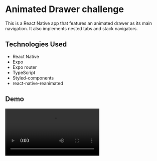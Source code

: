 # Animated Drawer challenge

This is a React Native app that features an animated drawer as its main navigation. It also implements nested tabs and stack navigators.

## Technologies Used

- React Native
- Expo
- Expo router
- TypeScript
- Styled-components
- react-native-reanimated

## Demo

<video src="https://github.com/dieduro/animated-drawer/assets/29646999/cea67dbc-003f-49e9-acda-32c64a7b7a65" />

## Thought proccess

I faced this project wanting to implement Expo Router because I had not used it before. And this was definitely the most challeging and demanding part of the process. Understanding how to structure the app so it would work as expected took me several iterations and quite some time going through [Expo Router](https://docs.expo.dev/routing/introduction/) and [React Navigation](https://reactnavigation.org/docs/drawer-based-navigation/) docs. The missing part of this proccess is to understand why Expo Router keeps naming routes with the `/index` suffix when it's not supposed to (ie: `cart/index`).

The next most challenging feature was the animated drawer which I was able to achieve by leveraging `react-native-reanimated` API and implementing a `CustomDrawer`. It was interesting and funny to get to make it work as the demo. In a following iteration I'd like to apply some duration and easing to the opening/closing animation to make it smoother and fancier.

For styling I choosed `styled-components` since it's a tool that I'm familiar with and I consider it lets you code very flexible, readble and easy to re-use components while keeping most of the CSS properties.


